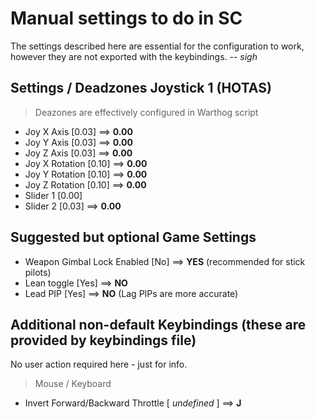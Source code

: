 # Manual settings to do in SC
The settings described here are essential for the configuration to work, however they are not exported with the keybindings.  *-- sigh*

## Settings / Deadzones Joystick 1 (HOTAS)
 > Deazones are effectively configured in Warthog script 

 * Joy X Axis [0.03] ==> **0.00**
 * Joy Y Axis [0.03] ==> **0.00**
 * Joy Z Axis [0.03] ==> **0.00**
 * Joy X Rotation [0.10] ==> **0.00** 
 * Joy Y Rotation [0.10] ==> **0.00** 
 * Joy Z Rotation [0.10] ==> **0.00**
 * Slider 1 [0.00]
 * Slider 2 [0.03] ==> **0.00**

## Suggested but optional Game Settings
 * Weapon Gimbal Lock Enabled [No] ==> **YES** (recommended for stick pilots)
 * Lean toggle [Yes] ==> **NO**
 * Lead PIP [Yes] ==> **NO** (Lag PIPs are more accurate)

## Additional non-default Keybindings (these are provided by keybindings file)
No user action required here - just for info.

 > Mouse / Keyboard
 * Invert Forward/Backward Throttle    [ *undefined* ] ==> **J**
